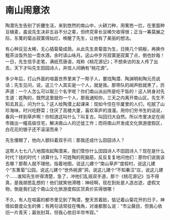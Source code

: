 # 南山闹意浓


陶潜先生告别了折腰生活，来到悠然的南山中，火耕刀种，用篱笆一拦，在里面种豆植麦，虽说先生决非五谷不分之辈，但终究草长豆稀欠收得很；正当一筹莫展之际，东篱的菊丛寂寞得灿烂，唤醒了先生，让他有了美丽的想法。  

有心种豆豆太稀，无心插菊菊成荫。从此先生卖菊苗为生，日换几个铜板，再换作粗茶淡饭外加一壶水酒，余时读山咏月。这山中岁月寂寞是寂寞了点，倒也妙哉！一日，先生信手走笔，满纸荒唐语，戏称《桃花源记》；不想来访的友人传了出去，天下才叫先生田园诗人，并信人间确有“桃花源”。  

多少年后，打山外面的喧嚣世界里来了一帮子人，要找陶潜、陶渊明和陶元亮说话；先生见问，说，这三个人其实是一个人，就是我。那带队的闻声脸就黑了，厉声道：一个人怎么可以取三个名字呢？你们南山派出所是吃干饭的！这人转身对先生道：姓陶的，既然这里就你一个人，那我通知你，三天之内离开南山区。先生不知去其云，问为什么？这人给陶潜上起课来：现如今住在华厦里的人们，吃腻了山珍海味，时兴吃野菜；住厌了高楼大厦，喜欢草庐的浪漫。用你们穷书生的话说，春风一样到草庐啊！你知道这叫什么？叫复古，叫回归大自然。所以市里决定在闹市拨出一幢高级住宅，解决南山人的迁徙工作；而将南山开发成文化旅游度假区，白花花的银子还不滚滚而来？  

先生傻眼了，他向人颤抖着双手问：那我还成什么田园诗人？  

这帮人七七八八地围攻起陶潜来，我们管你什么田园诗人不田园诗人？现在是什么时代？钱的时代！诗算什么？可姓陶的死脑筋，反反复复地问他们：那你们说我该去哪？那帮人就不理他，指着地图，说这儿建个“南山草庐”度假村，说这儿建个“东篱菊”公园，说这儿建个“世外桃源”洞，说这儿建个“不知秦汉”庄，说这儿建个……谁知先生听得清楚，急了，冲他们乱摇双手道，那个《桃花源记》当不得真，是我胡思乱想的！他们就笑他滑稽：神经啊，现在到处是人造古迹，虚假文物，倒是我们这个南山文化旅游度假区货真价实得很哪！  

不久，有人在喧嚣的都市里见到了陶潜，整天苦着脸，惦记着山菊花开的日子，神情如普度众生的佛；有两句话常挂在嘴角，对谁都那么说：“市尘蔽目，但我心依旧一片青天；嚣张封耳，但我心依旧半帘岑寂。”
  